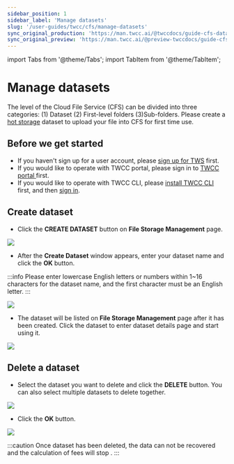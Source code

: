 ```yaml
---
sidebar_position: 1
sidebar_label: 'Manage datasets'
slug: '/user-guides/twcc/cfs/manage-datasets'
sync_original_production: 'https://man.twcc.ai/@twccdocs/guide-cfs-dataset-mngmnt-zh' 
sync_original_preview: 'https://man.twcc.ai/@preview-twccdocs/guide-cfs-dataset-mngmnt-zh'
---
```


import Tabs from '@theme/Tabs';
import TabItem from '@theme/TabItem';

# Manage datasets

The level of the Cloud File Service (CFS) can be divided into three categories: (1) Dataset (2) First-level folders (3)Sub-folders.
Please create a [hot storage](https://man.twcc.ai/@twccdocs/concept-cfs-hot-and-cold-en) dataset to upload your file into CFS for first time use.


## Before we get started

- If you haven't sign up for a user account, please [sign up for TWS](https://www.twcc.ai/) first.
- If you would like to operate with TWCC portal, please sign in to [TWCC portal ](https://www.twcc.ai/)first.
- If you would like to operate with TWCC CLI, please <ins><a target="_blank" href = "https://github.com/twcc/TWCC-CLI">install TWCC CLI</a></ins> first, and then <ins><a target="_blank" href = "https://github.com/twcc/TWCC-CLI">sign in</a></ins>.


## Create dataset

* Click the **CREATE DATASET** button on **File Storage Management** page.

![](https://cos.twcc.ai/SYS-MANUAL/uploads/upload_05fe774c3e494caaf61a4263891b1de4.png)

* After the **Create Dataset** window appears, enter your dataset name and click the **OK** button.

:::info
Please enter lowercase English letters or numbers within 1~16 characters for the dataset name, and the first character must be an English letter.
:::

![](https://cos.twcc.ai/SYS-MANUAL/uploads/upload_7a564ae607ff285aef4374be32d5622b.png)

* The dataset will be listed on **File Storage Management** page after it has been created. Click the dataset to enter dataset details page and start using it.

![](https://cos.twcc.ai/SYS-MANUAL/uploads/upload_bb089055fe7ced3cee84dd1c87107847.png)


## Delete a dataset

* Select the dataset you want to delete and click the **DELETE** button. You can also select multiple datasets to delete together.

![](https://cos.twcc.ai/SYS-MANUAL/uploads/upload_c1d2dffafb467961f5c02c99f90b30c6.png)

* Click the **OK** button.

![](https://cos.twcc.ai/SYS-MANUAL/uploads/upload_78b91716936bfa3970488e7621147416.png)

:::caution
Once dataset has been deleted, the data can not be recovered and the calculation of fees will stop .
:::